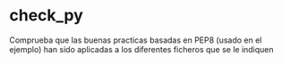 # check_py
Comprueba que las buenas practicas basadas en PEP8 (usado en el ejemplo) han sido aplicadas a los diferentes ficheros que se le indiquen
